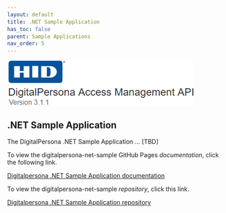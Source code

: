 ```yaml
---
layout: default
title: .NET Sample Application
has_toc: false
parent: Sample Applications
nav_order: 5  
---
```


![](../assets/HID-logo.png)  

## .NET Sample Application

The DigitalPersona .NET Sample Application ... [TBD]

To view the digitalpersona-net-sample GitHub Pages *documentation*,  click the following link.

[Digitalpersona .NET Sample Application  documentation](https://lenhodgeman.github.io/digitalpersona-net-sample/)

To view the digitalpersona-net-sample *repository*,  click this link.

[Digitalpersona .NET Sample Application repository](https://github.com/LenHodgeman/digitalpersona-net-sample/)

